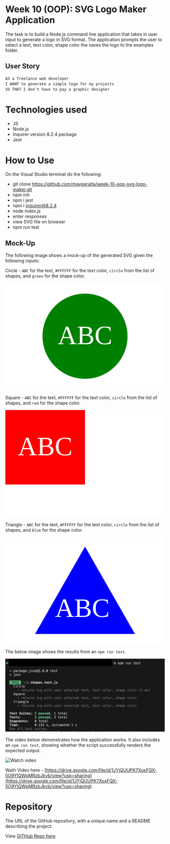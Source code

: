 # Week 10 (OOP): SVG Logo Maker Application

The task is to build a Node.js command line application that takes in user input to generate a logo in SVG format. The application prompts the user to select a  text, text color, shape color the saves the logo to the examples folder. 

## User Story

```md
AS a freelance web developer
I WANT to generate a simple logo for my projects
SO THAT I don't have to pay a graphic designer
```

# Technologies used

* JS
* Node.js
* Inquirer version 8.2.4 package
* Jest

# How to Use 

On the Visual Studio terminal do the following: 

* git clone https://github.com/mayperalta/week-10-oop-svg-logo-maker.git
* npm init
* npm i jest
* npm i inquirer@8.2.4
* node index.js 
* enter responses
* view SVG file on browser
* npm run test


## Mock-Up

The following image shows a mock-up of the generated SVG given the following inputs:

Circle - `ABC` for the text, `#FFFFFF` for the text color, `circle` from the list of shapes, and `green` for the shape color. 

![Circle SVG](./examples/circle.svg)

Square - `ABC` for the text, `#FFFFFF` for the text color, `circle` from the list of shapes, and `red` for the shape color. 

![Square SVG](./examples/square.svg)

Triangle - `ABC` for the text, `#FFFFFF` for the text color, `circle` from the list of shapes, and `blue` for the shape color. 

![Triangle SVG](./examples/triangle.svg)

The below image shows the results from an `npm run test`.

![Npm run test results](./assets/test-results.png)

The video below demonstrates how the application works. It also includes an `npm run test`, showing whether the script successfully renders the expected output.  

![Watch video](./assets/svg-demo.gif)

Wath Video here - [https://drive.google.com/file/d/1JYjQUUPK7XoxFQX-5O9YlQWpMRzbJkvb/view?usp=sharing](https://drive.google.com/file/d/1JYjQUUPK7XoxFQX-5O9YlQWpMRzbJkvb/view?usp=sharing)

# Repository

The URL of the GitHub repository, with a unique name and a README describing the project:

View [GITHub Repo here](https://github.com/mayperalta/week-10-oop-svg-logo-maker)






